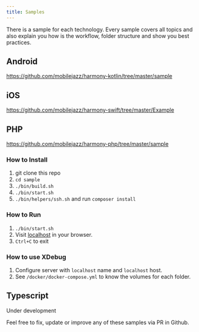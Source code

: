 ```yaml
---
title: Samples
---
```


There is a sample for each technology. Every sample covers all topics and also explain you how is the workflow, folder structure and show you best practices.

## Android

https://github.com/mobilejazz/harmony-kotlin/tree/master/sample

## iOS

https://github.com/mobilejazz/harmony-swift/tree/master/Example

## PHP

https://github.com/mobilejazz/harmony-php/tree/master/sample

### How to Install

1. git clone this repo
2. `cd sample`
3. `./bin/build.sh`
4. `./bin/start.sh`
5. `./bin/helpers/ssh.sh` and run `composer install`

### How to Run

1. `./bin/start.sh`
2. Visit [localhost](http://localhost/) in your browser.
3. `Ctrl+C` to exit

### How to use XDebug

1. Configure server with `localhost` name and `localhost` host.
2. See `/docker/docker-compose.yml` to know the volumes for each folder.

## Typescript

Under development

Feel free to fix, update or improve any of these samples via PR in Github.

